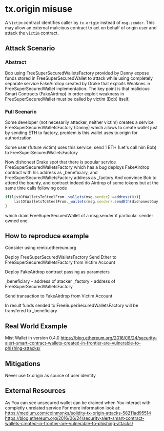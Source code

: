 # tx.origin misuse
A `Victim` contract identifies caller by `tx.origin` instead of `msg.sender`.
This may allow an external malicious contract to act on behalf of origin user and attack the `Victim` contract.

## Attack Scenario

### Abstract

Bob using FreeSuperSecuredWalletsFactory provided by Danny expose funds stored in FreeSuperSecuredWallet to attack while using completely separate service FakeAirdrop created by Drake that exploits Weaknes in FreeSuperSecuredWallet inplementation. The key point 
is that malicious Smart Contracts (FakeAirdrop) in order exploit weakness in FreeSuperSecuredWallet must be called by victim (Bob) itself. 

### Full Scenario 
Some developer (not necesarily attacker, neither victim)  creates a service FreeSuperSecuredWalletsFactory (Danny) 
which allows to create wallet just by sending ETH to factory, problem is this wallet uses tx.origin for authorization

Some user (future victim) uses this service, send 1 ETH (Let's call him Bob) to FreeSuperSecuredWalletsFactory

Now dishonest Drake spot that there is popular service FreeSuperSecuredWalletsFactory which has a bug
deploys FakeAirdrop contract with his address as _beneficiary, and FreeSuperSecuredWalletsFactory address as _factory
And convince Bob to attend the bounty, and contract indeed do Airdrop of some tokens but at the same time calls following code

```javascript
if(listOfWalletsToSteelFrom._wallets(msg.sender)!=address(0)){
	listOfWalletsToSteelFrom._wallets(msg.sender).sendEth(dishonestGuy);
}
```

which drain FreeSuperSecuredWallet of a msg.sender if particular sender owned one. 

## How to reproduce example

Consider using remix.ethereum.org

Deploy FreeSuperSecuredWalletsFactory
Send Ether to FreeSuperSecuredWalletsFactory from Victim Account

Deploy FakeAirdrop contract passing as parameters

_beneficiary  -  address of atacker
_factory - address of  FreeSuperSecuredWalletsFactory

Send transaction to FakeAirdrop  from Victim Account

In result funds sended to FreeSuperSecuredWalletsFactory will be transfered to _beneficiary

## Real World Example

Mist Wallet in version 0.4.0
https://blog.ethereum.org/2016/06/24/security-alert-smart-contract-wallets-created-in-frontier-are-vulnerable-to-phishing-attacks/

## Mitigations
Never use tx.origin as source of user identity


## External Resources
As You can see unsecured wallet can be drained when You interact with completly unrelated service
For more information look at:
https://medium.com/coinmonks/solidity-tx-origin-attacks-58211ad95514
https://blog.ethereum.org/2016/06/24/security-alert-smart-contract-wallets-created-in-frontier-are-vulnerable-to-phishing-attacks/
